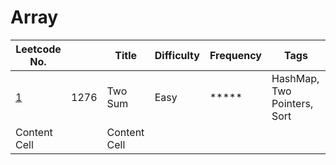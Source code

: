 # Array

| Leetcode No.  |   | Title        | Difficulty  | Frequency        | Tags |
| ------------- | ------------- | ------------- | ------------- | ------------- |------------- |
| [1](./Details/TwoSum.md)| 1276 | Two Sum | Easy | ***** | HashMap, Two Pointers, Sort|
| Content Cell  |              | Content Cell  |

